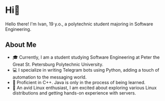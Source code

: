 # Hi👋

Hello there! I'm Ivan, 19 y.o., a polytechnic student majoring in Software Engineering.

## About Me

- 🎓 Currently, I am a student studying Software Engineering at Peter the Great St. Petersburg Polytechnic University.
- 💻 I specialize in writing Telegram bots using Python, adding a touch of automation to the messaging world.
- 🚀 Proficient in C++. Java is only in the process of being learned.
- 🐧 An avid Linux enthusiast, I am excited about exploring various Linux distributions and getting hands-on experience with servers.
